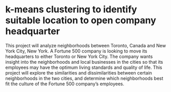 #  k-means clustering to identify suitable location to open company headquarter
This project will analyze neighborhoods between Toronto, Canada and New York City, New York. A Fortune 500 company is looking to move its headquarters to either Toronto or New York City. The company wants insight into the neighborhoods and local businesses in the cities so that its employees may have the optimum living standards and quality of life. This project will explore the similarities and dissimilarities between certain neighborhoods in the two cities, and determine which neighborhoods best fit the culture of the Fortune 500 company’s employees.
